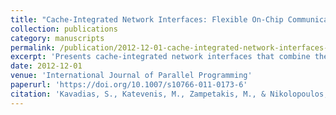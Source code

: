 ```yaml
---
title: "Cache-Integrated Network Interfaces: Flexible On-Chip Communication and Synchronization for Large-Scale CMPs"
collection: publications
category: manuscripts
permalink: /publication/2012-12-01-cache-integrated-network-interfaces-cmps
excerpt: 'Presents cache-integrated network interfaces that combine the flexibility of caches with the efficiency of scratchpad memories, providing configurable on-chip SRAM sharing and event response mechanisms for scalable multicore architectures with less than 20% logic overhead.'
date: 2012-12-01
venue: 'International Journal of Parallel Programming'
paperurl: 'https://doi.org/10.1007/s10766-011-0173-6'
citation: 'Kavadias, S., Katevenis, M., Zampetakis, M., & Nikolopoulos, D. S. (2012). &quot;Cache-Integrated Network Interfaces: Flexible On-Chip Communication and Synchronization for Large-Scale CMPs.&quot; <i>International Journal of Parallel Programming</i>, 40(6), 583-604. https://doi.org/10.1007/s10766-011-0173-6'
---
```

